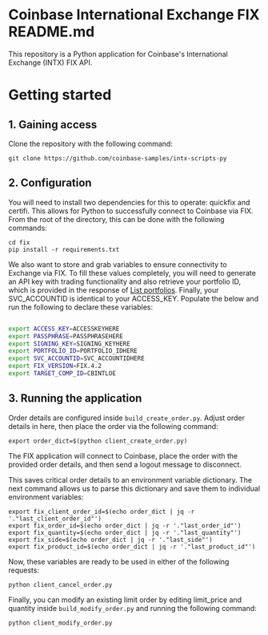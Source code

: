 # Coinbase International Exchange FIX README.md

This repository is a Python application for Coinbase's International Exchange (INTX) FIX API.
# Getting started

## 1. Gaining access

Clone the repository with the following command:
```
git clone https://github.com/coinbase-samples/intx-scripts-py
```

## 2. Configuration

You will need to install two dependencies for this to operate: quickfix and certifi. This allows for Python to successfully connect to Coinbase via FIX. From the root of the directory, this can be done with the following commands:

```
cd fix
pip install -r requirements.txt
```

We also want to store and grab variables to ensure connectivity to Exchange via FIX. To fill these values completely, you will need to generate an API key with trading functionality and also retrieve your portfolio ID, which is provided in the response of [List portfolios](https://docs.cloud.coinbase.com/intx/reference/getportfolios). Finally, your SVC_ACCOUNTID is identical to your ACCESS_KEY.  Populate the below and run the following to declare these variables:

```bash

export ACCESS_KEY=ACCESSKEYHERE
export PASSPHRASE=PASSPHRASEHERE
export SIGNING_KEY=SIGNING_KEYHERE
export PORTFOLIO_ID=PORTFOLIO_IDHERE
export SVC_ACCOUNTID=SVC_ACCOUNTIDHERE
export FIX_VERSION=FIX.4.2
export TARGET_COMP_ID=CBINTLOE
```

## 3. Running the application

Order details are configured inside `build_create_order.py`. Adjust order details in here, then place the order via the following command:

```
export order_dict=$(python client_create_order.py) 
```

The FIX application will connect to Coinbase, place the order with the provided order details, and then send a logout message to disconnect.

This saves critical order details to an environment variable dictionary. The next command allows us to parse this dictionary and save them to individual environment variables:

```
export fix_client_order_id=$(echo order_dict | jq -r '."last_client_order_id"')
export fix_order_id=$(echo order_dict | jq -r '."last_order_id"')
export fix_quantity=$(echo order_dict | jq -r '."last_quantity"')
export fix_side=$(echo order_dict | jq -r '."last_side"')
export fix_product_id=$(echo order_dict | jq -r '."last_product_id"')
```

Now, these variables are ready to be used in either of the following requests:

```
python client_cancel_order.py
```

Finally, you can modify an existing limit order by editing limit_price and quantity inside `build_modify_order.py` and running the following command:
```
python client_modify_order.py
```

